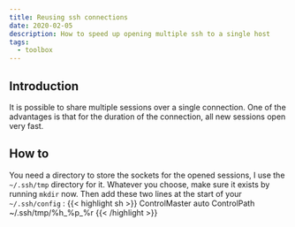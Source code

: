 ```yaml
---
title: Reusing ssh connections
date: 2020-02-05
description: How to speed up opening multiple ssh to a single host
tags:
  - toolbox
---
```


## Introduction

It is possible to share multiple sessions over a single connection. One of the advantages is that for the duration of the connection, all new sessions open very fast.

## How to

You need a directory to store the sockets for the opened sessions, I use the `~/.ssh/tmp` directory for it. Whatever you choose, make sure it exists by running `mkdir` now. Then add these two lines at the start of your `~/.ssh/config` :
{{< highlight sh >}}
ControlMaster auto
ControlPath   ~/.ssh/tmp/%h_%p_%r
{{< /highlight >}}
